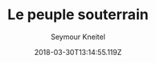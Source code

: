---
tmdb_id: '146072'
title: Le peuple souterrain
original_title: The Underground World
author: Seymour Kneitel
img_name: undergroundWorld.jpg
release_date: '1943-06-18'
synopsis: ''
tags:
- Superman
- Fleischer
category:
- Dessins Animés
youtube_url: ''
vimeo_url: ''
archive_url: ''
dailymotion_url: //www.dailymotion.com/embed/video/x6h1b98
cast: 'Bud Collyer,Joan Alexander,Jackson Beck,Julian Noa'
crew: 'Seymour Kneitel,Jerry Siegel,Joe Shuster,Jay Morton,Edgar Rice Burroughs'
imdb_id: tt0036475
adult: 'false'
date: '2018-03-30T13:14:55.119Z'
---
